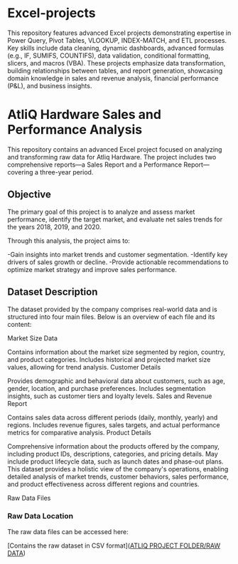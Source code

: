 # Excel-projects
This repository features advanced Excel projects demonstrating expertise in Power Query, Pivot Tables, VLOOKUP, INDEX-MATCH, and ETL processes. Key skills include data cleaning, dynamic dashboards, advanced formulas (e.g., IF, SUMIFS, COUNTIFS), data validation, conditional formatting, slicers, and macros (VBA). These projects emphasize data transformation, building relationships between tables, and report generation, showcasing domain knowledge in sales and revenue analysis, financial performance (P&L), and business insights.




#  AtliQ Hardware Sales and Performance Analysis
This repository contains an advanced Excel project focused on analyzing and transforming raw data for Atliq Hardware. The project includes two comprehensive reports—a Sales Report and a Performance Report—covering a three-year period.

## Objective
The primary goal of this project is to analyze and assess market performance, identify the target market, and evaluate net sales trends for the years 2018, 2019, and 2020.

Through this analysis, the project aims to:

-Gain insights into market trends and customer segmentation.
-Identify key drivers of sales growth or decline.
-Provide actionable recommendations to optimize market strategy and improve sales performance.


## Dataset Description
The dataset provided by the company comprises real-world data and is structured into four main files. Below is an overview of each file and its content:

Market Size Data

Contains information about the market size segmented by region, country, and product categories.
Includes historical and projected market size values, allowing for trend analysis.
Customer Details

Provides demographic and behavioral data about customers, such as age, gender, location, and purchase preferences.
Includes segmentation insights, such as customer tiers and loyalty levels.
Sales and Revenue Report

Contains sales data across different periods (daily, monthly, yearly) and regions.
Includes revenue figures, sales targets, and actual performance metrics for comparative analysis.
Product Details

Comprehensive information about the products offered by the company, including product IDs, descriptions, categories, and pricing details.
May include product lifecycle data, such as launch dates and phase-out plans.
This dataset provides a holistic view of the company's operations, enabling detailed analysis of market trends, customer behaviors, sales performance, and product effectiveness across different regions and countries.

Raw Data Files
### Raw Data Location  
The raw data files can be accessed here:  

 [Contains the raw dataset in CSV format]([ATLIQ PROJECT FOLDER/RAW DATA](https://github.com/prathampratap007/Excel-projects/tree/54850cf4f38cd754c0c394a020ee72acfbd8fa84/ATLIQ%20PROJECT%20FOLDER/RAW%20DATA))










